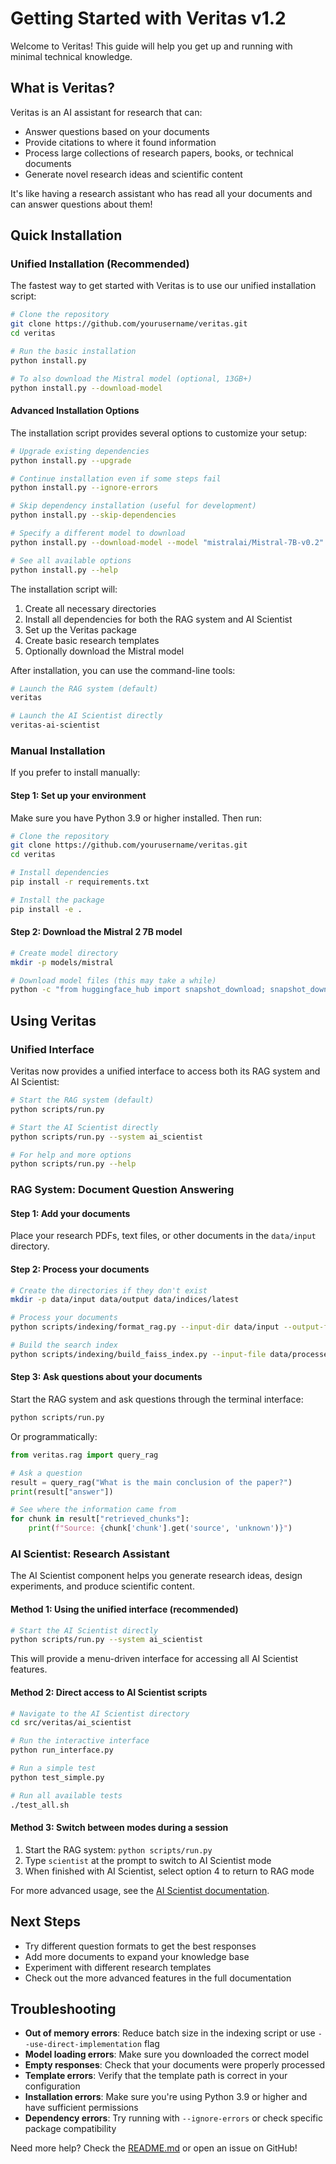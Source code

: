 # Getting Started with Veritas v1.2

Welcome to Veritas! This guide will help you get up and running with minimal technical knowledge.

## What is Veritas?

Veritas is an AI assistant for research that can:
- Answer questions based on your documents
- Provide citations to where it found information
- Process large collections of research papers, books, or technical documents
- Generate novel research ideas and scientific content

It's like having a research assistant who has read all your documents and can answer questions about them!

## Quick Installation

### Unified Installation (Recommended)

The fastest way to get started with Veritas is to use our unified installation script:

```bash
# Clone the repository
git clone https://github.com/yourusername/veritas.git
cd veritas

# Run the basic installation
python install.py

# To also download the Mistral model (optional, 13GB+)
python install.py --download-model
```

#### Advanced Installation Options

The installation script provides several options to customize your setup:

```bash
# Upgrade existing dependencies
python install.py --upgrade

# Continue installation even if some steps fail
python install.py --ignore-errors

# Skip dependency installation (useful for development)
python install.py --skip-dependencies

# Specify a different model to download
python install.py --download-model --model "mistralai/Mistral-7B-v0.2"

# See all available options
python install.py --help
```

The installation script will:
1. Create all necessary directories
2. Install all dependencies for both the RAG system and AI Scientist
3. Set up the Veritas package
4. Create basic research templates
5. Optionally download the Mistral model

After installation, you can use the command-line tools:
```bash
# Launch the RAG system (default)
veritas

# Launch the AI Scientist directly
veritas-ai-scientist
```

### Manual Installation

If you prefer to install manually:

#### Step 1: Set up your environment

Make sure you have Python 3.9 or higher installed. Then run:

```bash
# Clone the repository
git clone https://github.com/yourusername/veritas.git
cd veritas

# Install dependencies
pip install -r requirements.txt

# Install the package
pip install -e .
```

#### Step 2: Download the Mistral 2 7B model

```bash
# Create model directory
mkdir -p models/mistral

# Download model files (this may take a while)
python -c "from huggingface_hub import snapshot_download; snapshot_download('mistralai/Mistral-7B-v0.2', local_dir='models/mistral')"
```

## Using Veritas

### Unified Interface

Veritas now provides a unified interface to access both its RAG system and AI Scientist:

```bash
# Start the RAG system (default)
python scripts/run.py

# Start the AI Scientist directly
python scripts/run.py --system ai_scientist

# For help and more options
python scripts/run.py --help
```

### RAG System: Document Question Answering

#### Step 1: Add your documents

Place your research PDFs, text files, or other documents in the `data/input` directory.

#### Step 2: Process your documents

```bash
# Create the directories if they don't exist
mkdir -p data/input data/output data/indices/latest

# Process your documents
python scripts/indexing/format_rag.py --input-dir data/input --output-file data/processed.json

# Build the search index
python scripts/indexing/build_faiss_index.py --input-file data/processed.json --output-dir data/indices/latest
```

#### Step 3: Ask questions about your documents

Start the RAG system and ask questions through the terminal interface:

```bash
python scripts/run.py
```

Or programmatically:

```python
from veritas.rag import query_rag

# Ask a question
result = query_rag("What is the main conclusion of the paper?")
print(result["answer"])

# See where the information came from
for chunk in result["retrieved_chunks"]:
    print(f"Source: {chunk['chunk'].get('source', 'unknown')}")
```

### AI Scientist: Research Assistant

The AI Scientist component helps you generate research ideas, design experiments, and produce scientific content.

#### Method 1: Using the unified interface (recommended)

```bash
# Start the AI Scientist directly
python scripts/run.py --system ai_scientist
```

This will provide a menu-driven interface for accessing all AI Scientist features.

#### Method 2: Direct access to AI Scientist scripts

```bash
# Navigate to the AI Scientist directory
cd src/veritas/ai_scientist

# Run the interactive interface
python run_interface.py

# Run a simple test
python test_simple.py

# Run all available tests
./test_all.sh
```

#### Method 3: Switch between modes during a session

1. Start the RAG system: `python scripts/run.py`
2. Type `scientist` at the prompt to switch to AI Scientist mode
3. When finished with AI Scientist, select option 4 to return to RAG mode

For more advanced usage, see the [AI Scientist documentation](AI_SCIENTIST.md).

## Next Steps

- Try different question formats to get the best responses
- Add more documents to expand your knowledge base
- Experiment with different research templates
- Check out the more advanced features in the full documentation

## Troubleshooting

- **Out of memory errors**: Reduce batch size in the indexing script or use `--use-direct-implementation` flag
- **Model loading errors**: Make sure you downloaded the correct model
- **Empty responses**: Check that your documents were properly processed
- **Template errors**: Verify that the template path is correct in your configuration
- **Installation errors**: Make sure you're using Python 3.9 or higher and have sufficient permissions
- **Dependency errors**: Try running with `--ignore-errors` or check specific package compatibility

Need more help? Check the [README.md](../README.md) or open an issue on GitHub! 